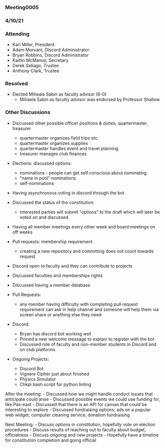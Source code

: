 ### Meeting0005
### 4/10/21

### Attending 
- Karl Miller, President
- Adam Morvant, Discord Administrator 
- Bryan Robbins, Discord Administrator
- Kaitlin McManus, Secretary 
- Derek Satiago, Trustee
- Anthony Clark, Trustee

### Resolved 

- Elected Miheala Sabin as faculty advisor (6-0)
    - Mihaela Sabin as faculty advisor was endorsed by Professor Shallow

### Other Discussions 

- Discussed other possible officer positions & duties; quartermaster, treasurer
	- quartermaster organizes field trips etc
	- quartermaster organizes supplies
	- quartermaster handles event and travel planning
	- treasurer manages club finances
	
- Elections:
	discussed options:
	- nominations - people can get self conscious about nominating
	- "name in pool" nominations
	- self-nominations

- Having asynchronous voting in discord through the bot
- Discussed the status of the constitution:
	- interested parties will submit "options" to the draft which will later be voted on and discussed
- Having all member meetings every other week and board meetings on off weeks
- Pull requests: membership requirement 
    - creating a new repository and committing does not count towards request
- Discord open to faculty and they can contribute to projects 
- Discussed faculties and memberships rights     
- Discussed having a member database 
- Pull Requests:
	- any member having difficulty with completing pull request requirement can ask in help channel and someone will help them via screen share or anything else they need

- Discord:
	- Bryan has discord bot working well
	- Pinned a new welcome message to explain to register with the bot
	- Discussed role of faculty and non-member students in Discord and on club platforms

- Ongoing Projects:
	- Discord Bot
	- Vignere Cipher just about finished
	- Physics Simulator
	- Chkpi bash script for python linting

After the meeting:
	- Discussed how we might handle conduct issues that anticipate could arise
	- Discussed possible events we could use funding for, like Pax-east
	- Discussed that there is an API for canvas that could be interesting to explore
	- Discussed fundraising options; ads on a popular web widget, computer cleaning service, donation fundraising


Next Meeting:
	- Discuss options in constitution, hopefully vote on election procedures
	- Discuss results of reaching out to faculty about budget, officialness
	- Discuss ongoing and new projects
	- Hopefully have a timeline for constitution completion and going official




